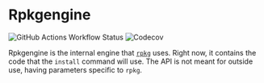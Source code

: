 # Rpkgengine
![GitHub Actions Workflow Status](https://img.shields.io/github/actions/workflow/status/rsdate/rpkgengine/go.yml?style=for-the-badge)
![Codecov](https://img.shields.io/codecov/c/github/rsdate/rpkgengine?style=for-the-badge)

Rpkgengine is the internal engine that [`rpkg`](github.com/rsdate/rpkg) uses. Right now, it contains the code that the `install` command will use. The API is not meant for outside use, having parameters specific to `rpkg`.

